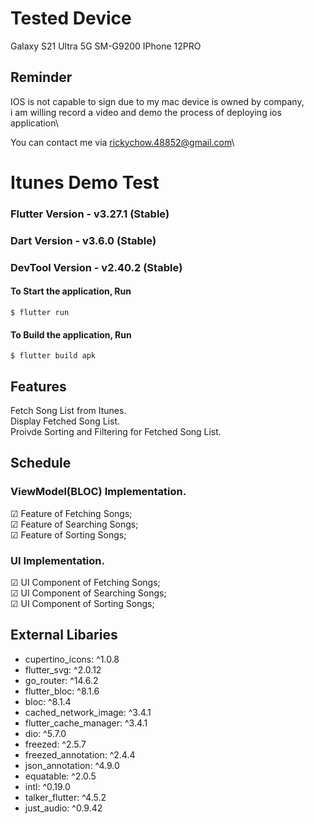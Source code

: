 # Tested Device
Galaxy S21 Ultra 5G
SM-G9200
IPhone 12PRO

## Reminder 
IOS is not capable to sign due to my mac device is owned by company,\
i am willing record a video and demo the process of deploying ios application\

You can contact me via rickychow.48852@gmail.com\ 

# Itunes Demo Test

### Flutter Version - v3.27.1 (Stable)

### Dart Version - v3.6.0 (Stable)

### DevTool Version - v2.40.2 (Stable)

#### To Start the application, Run

`$ flutter run`

#### To Build the application, Run

`$ flutter build apk`

## Features

Fetch Song List from Itunes. \
Display Fetched Song List. \
Proivde Sorting and Filtering for Fetched Song List.

## Schedule

### ViewModel(BLOC) Implementation.

&#x2611; Feature of Fetching Songs; \
&#x2611; Feature of Searching Songs; \
&#x2611; Feature of Sorting Songs;

### UI Implementation.

&#x2611; UI Component of Fetching Songs; \
&#x2611; UI Component of Searching Songs; \
&#x2611; UI Component of Sorting Songs;

## External Libaries

- cupertino_icons: ^1.0.8
- flutter_svg: ^2.0.12
- go_router: ^14.6.2
- flutter_bloc: ^8.1.6
- bloc: ^8.1.4
- cached_network_image: ^3.4.1
- flutter_cache_manager: ^3.4.1
- dio: ^5.7.0
- freezed: ^2.5.7
- freezed_annotation: ^2.4.4
- json_annotation: ^4.9.0
- equatable: ^2.0.5
- intl: ^0.19.0
- talker_flutter: ^4.5.2
- just_audio: ^0.9.42

